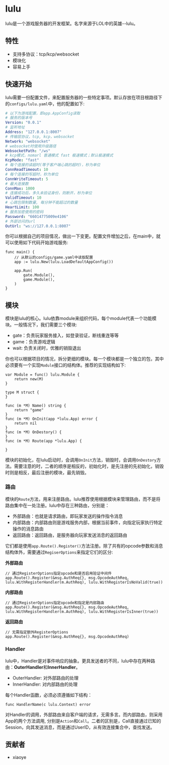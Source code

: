 # lulu

lulu是一个游戏服务器的开发框架。名字来源于LOL中的英雄--lulu。

## 特性

* 支持多协议：tcp/kcp/websocket
* 模块化
* 容易上手

## 快速开始

lulu需要一份配置文件，来配置服务器的一些特定事项。默认存放在项目根路径下的`configs/lulu.yaml`中，他的配置如下:

```yaml
# 以下为游戏配置，即app.AppConfig读取
# 服务的版本号
Version: "0.0.1"
# 监听地址
Address: "127.0.0.1:8007"
# 传输层协议，tcp, kcp，websocket
Network: "websocket"
# websocket时使用升级路径
WebsocketPath: "/ws"
# kcp模式，nomarl 普通模式 fast 极速模式；默认极速模式
KcpMode: "fast"
# 每个连接的读超时(等于客户端心跳的超时)，秒为单位
ConnReadTimeout: 10
# 每个连接的写超时，秒为单位
ConnWriteTimeout: 5
# 最大连接数
ConnMax: 1000
# 连接成功后，多久未验证身份，则断开，秒为单位
ValidTimeout: 10
# 心跳包限制数量, 每分钟不能超过的数量
HeartLimit: 100
# 服务加密使用的密码
Password: "66014775009e4106"
# 外部访问的url
OutUrl: "ws://127.0.0.1:8007"
```

你可以根据自己的项目情况，做出一下变更。配置文件增加之后，在main中，就可以使用如下代码开始游戏服务:

```golang
func main() {
	// 从默认的configs/game.yaml中读取配置
	app := lulu.New(lulu.LoadDefaultAppConfig())

	app.Run(
		gate.Module(),
		game.Module(),
	)
}
```

## 模块

模块是lulu的核心。lulu依靠module来组织代码，每个module代表一个功能模块。一般情况下，我们需要三个模块:

- gate：负责玩家服务接入，如登录验证，断线重连等等
- game：负责游戏逻辑
- wait: 负责关闭时，优雅的销毁退出

你也可以根据项目的情况，拆分更细的模块。每一个模块都是一个独立的包，其中必须要有一个实现`Module`接口的结构体。推荐的实现结构如下:

```golang
var Module = func() lulu.Module {
	return new(M)
}

type M struct {
}

func (m *M) Name() string {
	return "game"
}
func (m *M) OnInit(app *lulu.App) error {
	return nil
}
func (m *M) OnDestory() {
}
func (m *M) Route(app *lulu.App) {

}
```

模块的初始化，在lulu启动时，会调用`OnInit`方法，销毁时，会调用`OnDestory`方法。需要注意的时，二者的顺序是相反的，初始化时，是先注册的先初始化，销毁时则是相反，最后注册的模块，最先销毁。

### 路由

模块的`Route`方法，用来注册路由。lulu推荐使用根据模块来管理路由，而不是将路由集中在一处注册。lulu中存在三种路由，分别是：

- 外部路由：也就是请求路由，即玩家发送的操作指令消息
- 内部路由：内部路由则是游戏服务内部，根据当前事件，向指定玩家执行特定操作的消息路由
- 返回路由：返回路由，是服务器向玩家发送消息的返回路由

它们都是使用`app.Route().Register()`方法注册。除了共有的opcode参数和消息结构体外，需要通过`RegiserOptions`来指定它们的区分:

**外部路由**

```golang
// 通过RegisterOptions指定opcode和是否启用验证中间件
app.Route().Register(&msg.AuthReq{}, msg.OpcodeAuthReq, lulu.WithRegisterHandler(m.AuthReq), lulu.WithRegisterIsNoValid(true))
```

**内部路由**

```golang
// 通过RegisterOptions指定opcode和指定是内部路由
app.Route().Register(&msg.AuthReq{}, msg.OpcodeAuthReq, lulu.WithRegisterHandler(m.AuthReq), lulu.WithRegisterIsInner(true))
```


**返回路由**

```golang
// 无需指定额外RegisterOptions
app.Route().Register(&msg.AuthReq{}, msg.OpcodeAuthReq)
```

### Handler

lulu中，Handler是对事件响应的抽象。更具发送者的不同，lulu中存在两种路由：**OuterHandler**和**InnerHandler**。

- OuterHandler: 对外部路由的处理
- InnerHandler: 对内部路由的处理

每个Handler函数，必须必须遵循如下结构：

```golang
func HandlerName(c lulu.Context) error
```

对Handler的调用，外部路由来自客户端的请求，无需多言。而内部路由，则采用App的两个方法调用, 分别是`Action`和`Call`。二者的区别是，Call直接通过已知的Session，向其发送消息，而是通过UserID，从有效连接集合中，查找发送。

## 贡献者

- xiaoye